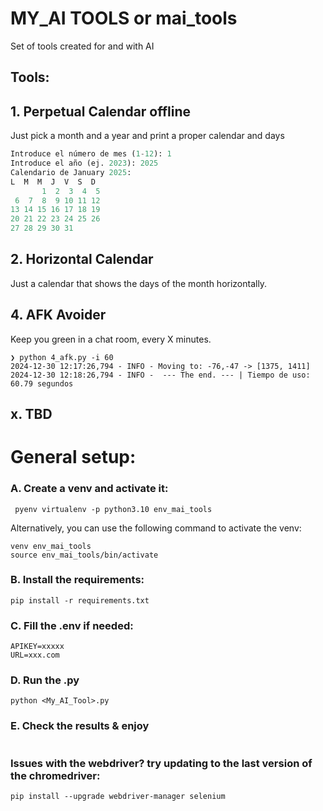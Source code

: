 # MY_AI TOOLS or mai_tools
Set of tools created for and with AI

## Tools: 
## 1. Perpetual Calendar offline
Just pick a month and a year and print a proper calendar and days
```python
Introduce el número de mes (1-12): 1
Introduce el año (ej. 2023): 2025
Calendario de January 2025:
L  M  M  J  V  S  D
       1  2  3  4  5 
 6  7  8  9 10 11 12 
13 14 15 16 17 18 19 
20 21 22 23 24 25 26 
27 28 29 30 31
```
## 2. Horizontal Calendar
Just a calendar that shows the days of the month horizontally.

## 4. AFK Avoider 
Keep you green in a chat room, every X minutes.
```shell
❯ python 4_afk.py -i 60
2024-12-30 12:17:26,794 - INFO - Moving to: -76,-47 -> [1375, 1411]
2024-12-30 12:18:26,794 - INFO -  --- The end. --- | Tiempo de uso: 60.79 segundos
```
## x. TBD


# General setup:

### A. Create a venv and activate it:

```shell
 pyenv virtualenv -p python3.10 env_mai_tools
```
Alternatively, you can use the following command to activate the venv:
```shell
venv env_mai_tools
source env_mai_tools/bin/activate
```

### B. Install the requirements: 
```shell
pip install -r requirements.txt
```

### C. Fill the .env if needed: 
```
APIKEY=xxxxx
URL=xxx.com
```
    
### D. Run the .py
```shell
python <My_AI_Tool>.py
```

### E. Check the results & enjoy 
```shell
```

### Issues with the webdriver? try updating to the last version of the chromedriver:

```shell
pip install --upgrade webdriver-manager selenium
```
